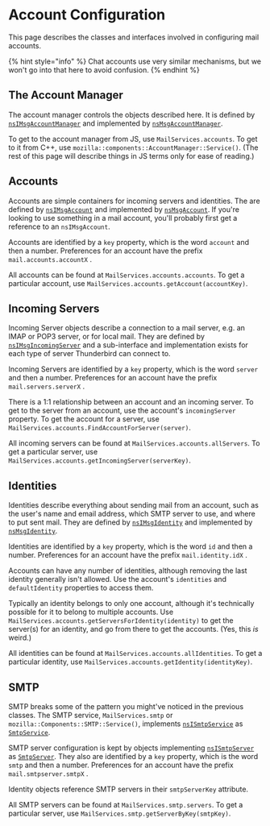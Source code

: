 # Account Configuration

This page describes the classes and interfaces involved in configuring mail accounts.

{% hint style="info" %}
Chat accounts use very similar mechanisms, but we won't go into that here to avoid confusion.
{% endhint %}

## The Account Manager

The account manager controls the objects described here. It is defined by [`nsIMsgAccountManager`](https://searchfox.org/comm-central/source/mailnews/base/public/nsIMsgAccountManager.idl) and implemented by [`nsMsgAccountManager`](https://searchfox.org/comm-central/source/mailnews/base/src/nsMsgAccountManager.cpp).

To get to the account manager from JS, use `MailServices.accounts`. To get to it from C++, use `mozilla::components::AccountManager::Service()`. (The rest of this page will describe things in JS terms only for ease of reading.)

## Accounts

Accounts are simple containers for incoming servers and identities. The are defined by [`nsIMsgAccount`](https://searchfox.org/comm-central/source/mailnews/base/public/nsIMsgAccount.idl) and implemented by [`nsMsgAccount`](https://searchfox.org/comm-central/source/mailnews/base/src/nsMsgAccount.cpp). If you're looking to use something in a mail account, you'll probably first get a reference to an `nsIMsgAccount`.

Accounts are identified by a `key` property, which is the word `account` and then a number. Preferences for an account have the prefix `mail.accounts.accountX` .

All accounts can be found at `MailServices.accounts.accounts`. To get a particular account, use `MailServices.accounts.getAccount(accountKey)`.

## Incoming Servers

Incoming Server objects describe a connection to a mail server, e.g. an IMAP or POP3 server, or for local mail. They are defined by [`nsIMsgIncomingServer`](https://searchfox.org/comm-central/source/mailnews/base/public/nsIMsgIncomingServer.idl) and a sub-interface and implementation exists for each type of server Thunderbird can connect to.

Incoming Servers are identified by a `key` property, which is the word `server` and then a number. Preferences for an account have the prefix `mail.servers.serverX` .

There is a 1:1 relationship between an account and an incoming server. To get to the server from an account, use the account's `incomingServer` property. To get the account for a server, use `MailServices.accounts.FindAccountForServer(server)`.

All incoming servers can be found at `MailServices.accounts.allServers`. To get a particular server, use `MailServices.accounts.getIncomingServer(serverKey)`.

## Identities

Identities describe everything about sending mail from an account, such as the user's name and email address, which SMTP server to use, and where to put sent mail. They are defined by [`nsIMsgIdentity`](https://searchfox.org/comm-central/source/mailnews/base/public/nsIMsgIdentity.idl) and implemented by [`nsMsgIdentity`](https://searchfox.org/comm-central/source/mailnews/base/src/nsMsgIdentity.cpp).

Identities are identified by a `key` property, which is the word `id` and then a number. Preferences for an account have the prefix `mail.identity.idX` .

Accounts can have any number of identities, although removing the last identity generally isn't allowed. Use the account's `identities` and `defaultIdentity` properties to access them.&#x20;

Typically an identity belongs to only one account, although it's technically possible for it to belong to multiple accounts. Use `MailServices.accounts.getServersForIdentity(identity)` to get the server(s) for an identity, and go from there to get the accounts. (Yes, this _is_ weird.)

All identities can be found at `MailServices.accounts.allIdentities`. To get a particular identity, use `MailServices.accounts.getIdentity(identityKey)`.

## SMTP

SMTP breaks some of the pattern you might've noticed in the previous classes. The SMTP service, `MailServices.smtp` or `mozilla::Components::SMTP::Service()`, implements [`nsISmtpService`](https://searchfox.org/comm-central/source/mailnews/compose/public/nsISmtpService.idl) as [`SmtpService`](https://searchfox.org/comm-central/source/mailnews/compose/src/SmtpService.jsm).

SMTP server configuration is kept by objects implementing [`nsISmtpServer`](https://searchfox.org/comm-central/source/mailnews/compose/public/nsISmtpServer.idl) as [`SmtpServer`](https://searchfox.org/comm-central/source/mailnews/compose/src/SmtpServer.jsm). They also are identified by a `key` property, which is the word `smtp` and then a number. Preferences for an account have the prefix `mail.smtpserver.smtpX` .

Identity objects reference SMTP servers in their `smtpServerKey` attribute.

All SMTP servers can be found at `MailServices.smtp.servers`. To get a particular server, use `MailServices.smtp.getServerByKey(smtpKey)`.
